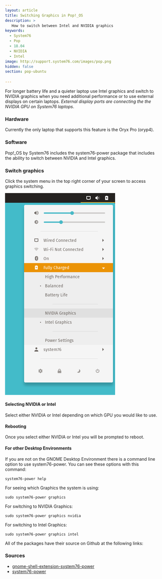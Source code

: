 ```yaml
---
layout: article
title: Switching Graphics in Pop!_OS
description: >
   How to switch between Intel and NVIDIA graphics
keywords:
  - System76
  - Pop
  - 18.04
  - NVIDIA
  - Intel
image: http://support.system76.com/images/pop.png
hidden: false
section: pop-ubuntu

---
```


For longer battery life and a quieter laptop use Intel graphics and switch to NVIDIA graphics when you need additional performance or to use external displays on certain laptops. _External display ports are connecting the the NVIDIA GPU on System76 laptops_.

### Hardware

Currently the only laptop that supports this feature is the Oryx Pro (oryp4).

### Software

Pop!_OS by System76 includes the system76-power package that includes the ability to switch between NVIDIA and Intel graphics.

### Switch graphics

Click the system menu in the top right corner of your screen to access graphics switching.

![Graphics](/images/graphics-switch-pop/system-menu.png)

#### Selecting NVIDIA or Intel

Select either NVIDIA or Intel depending on which GPU you would like to use.

#### Rebooting

Once you select either NVIDIA or Intel you will be prompted to reboot.

#### For other Desktop Environments

If you are not on the GNOME Desktop Environment there is a command line option to use system76-power. You can see these options with this command:

```
system76-power help
```

For seeing which Graphics the system is using:

```
sudo system76-power graphics
```

For switching to NVIDIA Graphics:

```
sudo system76-power graphics nvidia
```

For switching to Intel Graphics:

```
sudo system76-power graphics intel
```

All of the packages have their source on Github at the following links:


### Sources

 - [gnome-shell-extension-system76-power](https://github.com/pop-os/gnome-shell-extension-system76-power)
 - [system76-power](https://github.com/pop-os/system76-power)
